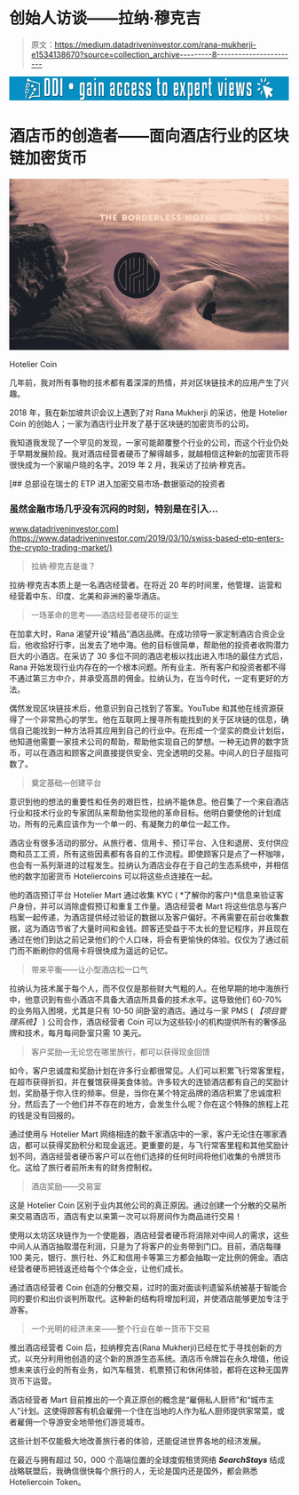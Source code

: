 # 创始人访谈——拉纳·穆克吉

> 原文：<https://medium.datadriveninvestor.com/rana-mukherji-e1534138670?source=collection_archive---------8----------------------->

[![](img/1af986c05e871c751111fc855abe24e3.png)](http://www.track.datadriveninvestor.com/1B9E)

# 酒店币的创造者——面向酒店行业的区块链加密货币

![](img/9be8942391eff34e5381351643ef6dc2.png)

Hotelier Coin

几年前，我对所有事物的技术都有着深深的热情，并对区块链技术的应用产生了兴趣。

2018 年，我在新加坡共识会议上遇到了对 Rana Mukherji 的采访，他是 Hotelier Coin 的创始人；一家为酒店行业开发了基于区块链的加密货币的公司。

我知道我发现了一个罕见的发现，一家可能颠覆整个行业的公司，而这个行业仍处于早期发展阶段。我对酒店经营者硬币了解得越多，就越相信这种新的加密货币将很快成为一个家喻户晓的名字。2019 年 2 月，我采访了拉纳·穆克吉。

[](https://www.datadriveninvestor.com/2019/03/10/swiss-based-etp-enters-the-crypto-trading-market/) [## 总部设在瑞士的 ETP 进入加密交易市场-数据驱动的投资者

### 虽然金融市场几乎没有沉闷的时刻，特别是在引入…

www.datadriveninvestor.com](https://www.datadriveninvestor.com/2019/03/10/swiss-based-etp-enters-the-crypto-trading-market/) 

> 拉纳·穆克吉是谁？

拉纳·穆克吉本质上是一名酒店经营者。在将近 20 年的时间里，他管理、运营和经营着中东、印度、北美和非洲的豪华酒店。

> 一场革命的思考——酒店经营者硬币的诞生

在加拿大时，Rana 渴望开设“精品”酒店品牌。在成功领导一家定制酒店合资企业后，他收拾好行李，出发去了地中海。他的目标很简单，帮助他的投资者收购潜力巨大的小酒店。在采访了 30 多位不同的酒店老板以找出进入市场的最佳方式后，Rana 开始发现行业内存在的一个根本问题。所有业主、所有客户和投资者都不得不通过第三方中介，并承受高昂的佣金。拉纳认为，在当今时代，一定有更好的方法。

偶然发现区块链技术后，他意识到自己找到了答案。YouTube 和其他在线资源获得了一个非常热心的学生。他在互联网上搜寻所有能找到的关于区块链的信息，确信自己能找到一种方法将其应用到自己的行业中。在形成一个坚实的商业计划后，他知道他需要一家技术公司的帮助，帮助他实现自己的梦想。一种无边界的数字货币，可以在酒店和顾客之间直接提供安全、完全透明的交易。中间人的日子屈指可数了。

> 奠定基础—创建平台

意识到他的想法的重要性和任务的艰巨性，拉纳不能休息。他召集了一个来自酒店行业和技术行业的专家团队来帮助他实现他的革命目标。他明白要使他的计划成功，所有的元素应该作为一个单一的、有凝聚力的单位一起工作。

酒店业有很多活动的部分。从旅行者、信用卡、预订平台、入住和退房、支付供应商和员工工资，所有这些因素都有各自的工作流程。即使顾客只是点了一杯咖啡，也会有一系列渐进的过程发生。拉纳认为酒店业存在于自己的生态系统中，并相信他的数字加密货币 Hoteliercoins 可以将这些点连接在一起。

他的酒店预订平台 Hotelier Mart 通过收集 KYC ( *了解你的客户)*信息来验证客户身份，并可以消除虚假预订和重复工作量。酒店经营者 Mart 将这些信息与客户档案一起传递，为酒店提供经过验证的数据以及客户偏好。不再需要在前台收集数据，这为酒店节省了大量时间和金钱。顾客还受益于不太长的登记程序，并且现在通过在他们到达之前记录他们的个人口味，将会有更愉快的体验。仅仅为了通过前门而不断刷你的信用卡将很快成为遥远的记忆。

> 带来平衡——让小型酒店松一口气

拉纳认为技术属于每个人，而不仅仅是那些财大气粗的人。在他早期的地中海旅行中，他意识到有些小酒店不具备大酒店所具备的技术水平。这导致他们 60-70%的业务陷入困境，尤其是只有 10-50 间卧室的酒店。通过与一家 PMS ( *【项目管理系统】* ) 公司合作，酒店经营者 Coin 可以为这些较小的机构提供所有的奢侈品牌和技术，每月每间卧室只需 10 美元。

> 客户奖励—无论您在哪里旅行，都可以获得现金回馈

如今，客户忠诚度和奖励计划在许多行业都很常见。人们可以积累飞行常客里程，在超市获得折扣，并在餐馆获得美食体验。许多较大的连锁酒店都有自己的奖励计划，奖励基于你入住的频率。但是，当你在某个特定品牌的酒店积累了忠诚度积分，然后去了一个他们并不存在的地方，会发生什么呢？你在这个特殊的旅程上花的钱是没有回报的。

通过使用与 Hotelier Mart 网络相连的数千家酒店中的一家，客户无论住在哪家酒店，都可以获得奖励积分和现金返还。更重要的是，与飞行常客里程和其他奖励计划不同，酒店经营者硬币客户可以在他们选择的任何时间将他们收集的令牌货币化。这给了旅行者前所未有的财务控制权。

> 酒店奖励——交易室

这是 Hotelier Coin 区别于业内其他公司的真正原因。通过创建一个分散的交易所来交易酒店币，酒店有史以来第一次可以将房间作为商品进行交易！

使用以太坊区块链作为一个使能器，酒店经营者硬币将消除对中间人的需求，这些中间人从酒店抽取潜在利润，只是为了将客户的业务带到门口。目前，酒店每赚 100 美元，银行、旅行社、外汇和信用卡等第三方都会抽取一定比例的佣金。酒店经营者硬币把钱返还给每个个体企业，让他们成长。

通过酒店经营者 Coin 创造的分散交易，过时的面对面谈判遗留系统被基于智能合同的要价和出价谈判所取代。这种新的结构将增加利润，并使酒店能够更加专注于游客。

> 一个光明的经济未来——整个行业在单一货币下交易

推出酒店经营者 Coin 后，拉纳穆克吉(Rana Mukherji)已经在忙于寻找创新的方式，以充分利用他创造的这个新的旅游生态系统。酒店币令牌旨在永久增值，他设想未来该行业的所有业务，如汽车租赁、机票预订和休闲体验，都将在这种无国界货币下运营。

酒店经营者 Mart 目前推出的一个真正原创的概念是“雇佣私人厨师”和“城市主人”计划。这使得顾客有机会雇佣一个住在当地的人作为私人厨师提供家常菜，或者雇佣一个导游安全地带他们游览城市。

这些计划不仅能极大地改善旅行者的体验，还能促进世界各地的经济发展。

在最近与拥有超过 50，000 个高端位置的全球度假租赁网络 ***SearchStays*** 结成战略联盟后，我确信很快每个旅行的人，无论是国内还是国外，都会熟悉 Hoteliercoin Token。
